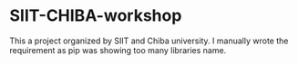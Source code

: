 # SIIT-CHIBA-workshop
This a project organized by SIIT and Chiba university. I manually wrote the requirement as pip was showing too many libraries name.
